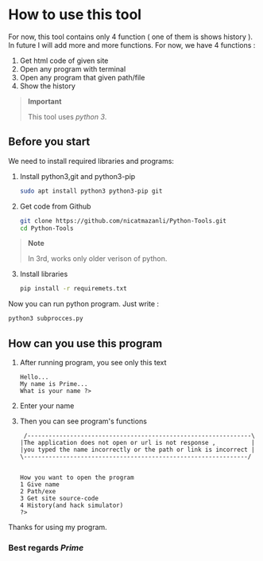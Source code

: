# How to use this tool

For now, this tool contains only 4 function ( one of them is shows history ). In future I will add 
more and more functions. For now, we have 4 functions : 
1. Get html code of given site
2. Open any program with terminal
3. Open any program that given path/file
4. Show the history

> **Important**
>
> This tool uses *python 3*. 
>

## Before you start

We need to install required libraries and programs:
1. Install python3,git and python3-pip 
   ```bash
   sudo apt install python3 python3-pip git
   ```
2. Get code from Github 
   ```bash
   git clone https://github.com/nicatmazanli/Python-Tools.git
   cd Python-Tools
   ```
> **Note**
>
> In 3rd, works only older verison of python. 
>

3. Install libraries 
   ```Bash 
   pip install -r requiremets.txt 
   ```
Now you can run python program. Just write :
```bash 
python3 subprocces.py
```

## How can you use this program


1. After running program, you see only this text

   ```text
   Hello...
   My name is Prime...
   What is your name ?>
   ```

2. Enter your name

3. Then you can see program's functions
   ```text
    /---------------------------------------------------------------\
   |The application does not open or url is not response ,          |
   |you typed the name incorrectly or the path or link is incorrect |
   \---------------------------------------------------------------/
   
   
   How you want to open the program
   1 Give name
   2 Path/exe
   3 Get site source-code
   4 History(and hack simulator)
   ?>
   ```

Thanks for using my program. 

### Best regards *Prime*
